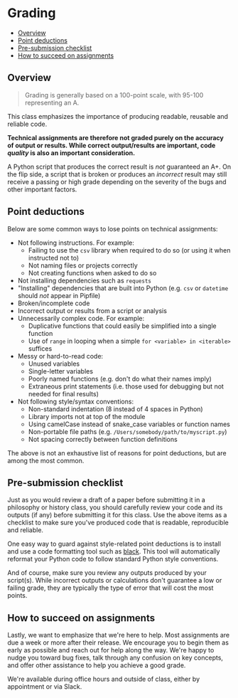 # Grading

- [Overview](#overview)
- [Point deductions](#point-deductions)
- [Pre-submission checklist](#pre-submission-checklist)
- [How to succeed on assignments](#how-to-succeed-on-assignments)

## Overview

> Grading is generally based on a 100-point scale, with 95-100 representing an A.

This class emphasizes the importance of producing readable, reusable and reliable code. 

**Technical assignments are therefore not graded purely on the accuracy of output or results. While correct output/results are important, code *quality* is also an important consideration.**

A Python script that produces the correct result is *not* guaranteed an A+. On the flip side, a script that is broken or produces an *incorrect* result may still receive a passing or high grade depending on the severity of the bugs and other important factors.

## Point deductions

Below are some common ways to lose points on technical assignments:

* Not following instructions. For example:
  * Failing to use the `csv` library when required to do so (or using it when instructed not to)
  * Not naming files or projects correctly
  * Not creating functions when asked to do so
* Not installing dependencies such as `requests`
* "Installing" dependencies that are built into Python (e.g. `csv` or `datetime` should *not* appear in Pipfile)
* Broken/incomplete code
* Incorrect output or results from a script or analysis
* Unnecessarily complex code. For example:
  * Duplicative functions that could easily be simplified into a single function
  * Use of `range` in looping when a simple `for <variable> in <iterable>` suffices
* Messy or hard-to-read code:
  * Unused variables
  * Single-letter variables
  * Poorly named functions (e.g. don't do what their names imply) 
  * Extraneous print statements (i.e. those used for debugging but not needed for final results)
* Not following style/syntax conventions:
  * Non-standard indentation (8 instead of 4 spaces in Python)
  * Library imports not at top of the module
  * Using camelCase instead of snake_case variables or function names
  * Non-portable file paths (e.g. `/Users/somebody/path/to/myscript.py`)
  * Not spacing correctly between function definitions

The above is not an exhaustive list of reasons for point deductions, but are among the most common.

## Pre-submission checklist

Just as you would review a draft of a paper before submitting it in a philosophy or history class, you should carefully review your code and its outputs (if any) before submitting it for this class. Use the above items as a checklist to make sure you've produced code that is readable, reproducible and reliable.

One easy way to guard against style-related point deductions is to install and use a code formatting tool such as [black](https://github.com/psf/black). This tool will automatically reformat your Python code to follow standard Python style conventions.

And of course, make sure you review any outputs produced by your script(s). While incorrect outputs or calculations don't guarantee a low or failing grade, they are typically the type of error that will cost the most points. 

## How to succeed on assignments

Lastly, we want to emphasize that we're here to help. Most assignments are due a week or more after their release. We encourage you to begin them as early as possible and reach out for help along the way. We're happy to nudge you toward bug fixes, talk through any confusion on key concepts, and offer other assistance to help you achieve a good grade.

We're available during office hours and outside of class, either by appointment or via Slack.
